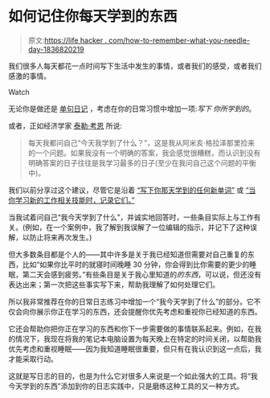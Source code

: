 # 如何记住你每天学到的东西

> 原文:[https://life hacker . com/how-to-remember-what-you-needle-day-1836820219](https://lifehacker.com/how-to-remember-what-youve-learned-each-day-1836820219)

我们很多人每天都花一点时间写下生活中发生的事情，或者我们的感受，或者我们感激的事情。

Watch

无论你是做还是 [单句日记](https://lifehacker.com/keep-a-single-sentence-journal-if-you-don-t-have-time-1694427601) ，考虑在你的日常习惯中增加一项:*写下* *你所学到的*。

或者，正如经济学家 [泰勒·考恩](https://marginalrevolution.com/marginalrevolution/2019/07/how-i-practice-at-what-i-do.html) 所说:

> 每天我都问自己“今天我学到了什么？”，这是我从阿米亥·格拉泽那里捡来的一个问题。如果我没有一个明确的答案，我会感觉很糟糕，而认识到没有明确答案的日子往往是我学习最多的日子(至少在我问自己这个问题的平衡中)。

我们以前分享过这个建议，尽管它是沿着 [“写下你那天学到的任何新单词”](https://lifehacker.com/keep-a-fact-book-of-things-you-learn-throughout-the-day-1603037499) 或 [“当你学习新的工作相关技能时，记录它们。”](https://lifehacker.com/keep-a-today-i-learned-log-of-all-the-useful-stuff-yo-1758286512)

当我试着问自己“我今天学到了什么”，并诚实地回答时，一些条目实际上与工作有关。(例如，在一个案例中，我了解到我误解了一位编辑的指示，并记下了这种误解，以防止将来再次发生。)

但大多数条目都是个人的——其中许多是关于我已经知道但需要对自己重复的东西，比如“如果你比平时的就寝时间晚睡 30 分钟，你会得到比你需要的更少的睡眠，第二天会感到疲劳。”有些条目是关于我心里知道的*的东西*，可以说，但还没有表达出来；第一次把这些事实写下来，帮助我理解了如何处理它们。

所以我非常推荐在你的日常日志练习中增加一个“我今天学到了什么”的部分。它不仅会向你展示你正在学习的东西，还会提醒你优先考虑和重视你已经知道的东西。

它还会帮助你把你正在学习的东西和你下一步需要做的事情联系起来。例如，在我的情况下，我现在将我的笔记本电脑设置为每天晚上在特定的时间关闭，以帮助我优先考虑和重视睡眠——因为我知道睡眠很重要，但只有在我认识到这一点后，我才能采取行动。

这就是写日志的目的，也是为什么它对很多人来说是一个如此强大的工具。将“我今天学到的东西”添加到你的日志实践中，只是磨练这种工具的又一种方式。